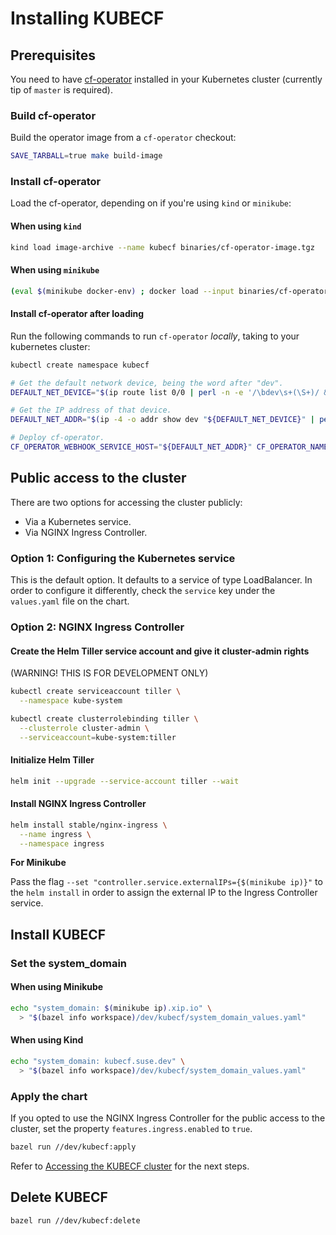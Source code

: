 # Installing KUBECF

## Prerequisites

You need to have [cf-operator] installed in your Kubernetes cluster (currently
tip of `master` is required).

[cf-operator]: https://github.com/cloudfoundry-incubator/cf-operator

### Build cf-operator

Build the operator image from a `cf-operator` checkout:

```sh
SAVE_TARBALL=true make build-image
```

### Install cf-operator

Load the cf-operator, depending on if you're using `kind` or `minikube`:

#### When using `kind`

```sh
kind load image-archive --name kubecf binaries/cf-operator-image.tgz
```

#### When using `minikube`

```sh
(eval $(minikube docker-env) ; docker load --input binaries/cf-operator-image.tgz)
```

#### Install cf-operator after loading

Run the following commands to run `cf-operator` _locally_, taking to your
kubernetes cluster:

```sh
kubectl create namespace kubecf

# Get the default network device, being the word after "dev".
DEFAULT_NET_DEVICE="$(ip route list 0/0 | perl -n -e '/\bdev\s+(\S+)/ && print $1')"

# Get the IP address of that device.
DEFAULT_NET_ADDR="$(ip -4 -o addr show dev "${DEFAULT_NET_DEVICE}" | perl -n -e '/\binet\s+([^\/]+)/ && print $1')"

# Deploy cf-operator.
CF_OPERATOR_WEBHOOK_SERVICE_HOST="${DEFAULT_NET_ADDR}" CF_OPERATOR_NAMESPACE=kubecf SKIP_IMAGE=true make up
```

## Public access to the cluster

There are two options for accessing the cluster publicly:

- Via a Kubernetes service.
- Via NGINX Ingress Controller.

### Option 1: Configuring the Kubernetes service

This is the default option. It defaults to a service of type LoadBalancer. In order to configure it
differently, check the `service` key under the `values.yaml` file on the chart.

### Option 2: NGINX Ingress Controller

#### Create the Helm Tiller service account and give it cluster-admin rights

(WARNING! THIS IS FOR DEVELOPMENT ONLY)

```sh
kubectl create serviceaccount tiller \
  --namespace kube-system

kubectl create clusterrolebinding tiller \
  --clusterrole cluster-admin \
  --serviceaccount=kube-system:tiller
```

#### Initialize Helm Tiller

```sh
helm init --upgrade --service-account tiller --wait
```

#### Install NGINX Ingress Controller

```sh
helm install stable/nginx-ingress \
  --name ingress \
  --namespace ingress
```

**For Minikube**

Pass the flag `--set "controller.service.externalIPs={$(minikube ip)}"` to the `helm install` in
order to assign the external IP to the Ingress Controller service.

## Install KUBECF

### Set the system_domain

#### When using Minikube

```sh
echo "system_domain: $(minikube ip).xip.io" \
  > "$(bazel info workspace)/dev/kubecf/system_domain_values.yaml"
```

#### When using Kind

```sh
echo "system_domain: kubecf.suse.dev" \
  > "$(bazel info workspace)/dev/kubecf/system_domain_values.yaml"
```

### Apply the chart

If you opted to use the NGINX Ingress Controller for the public access to the cluster, set the
property `features.ingress.enabled` to `true`.

```sh
bazel run //dev/kubecf:apply
```

Refer to [Accessing the KUBECF cluster](./accessing.md) for the next steps.

## Delete KUBECF

```sh
bazel run //dev/kubecf:delete
```
